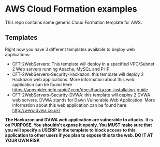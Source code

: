 AWS Cloud Formation examples
============================

This repo contains some generic Cloud Formation template for AWS. 

Templates
---------

Right now you have 3 different templates available to deploy web applications: 

* CFT-2WebServers: This template will deploy in a specified VPC/Subnet 2 Web servers running Apache, MySQL and PHP
* CFT-2WebServers-Security-Hackazon: this template will deploy 2 Hackazon web applications. More information about this 
    web application can be found here <https://appspider.help.rapid7.com/docs/hackazon-installation-guide>
* CFT-2WebServers-Security-DVWA: this template will deploy 2 DVWA web servers. DVWA stands for Dawn Vulnerable 
    Web Application. More information about this web application can be found here: <http://www.dvwa.co.uk/>

**The Hackazon and DVWA web application are vulnerable to attacks. It is on PURPOSE.
    You shouldn't expose it openly. You MUST make sure that you will specify a USERIP in the template to block access 
    to this application to other users if you plan to expose this to the web. DO IT AT YOUR OWN RISK**